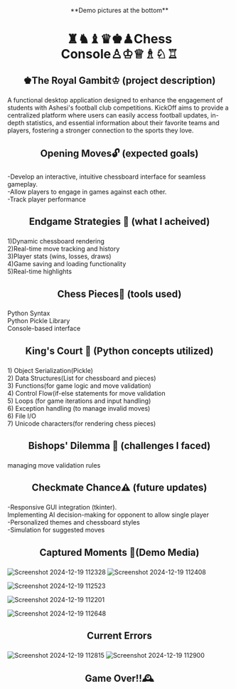 <p align="center">**Demo pictures at the bottom**</p>

###

<h1 align="center">♜♞♝♛♚♟Chess Console♙♔♕♗♘♖</h1>

###

<h2 align="center">♚The Royal Gambit♔ (project description)</h2>

###

<p align="left">A functional desktop application designed to enhance the engagement of students with Ashesi's football club competitions. KickOff aims to provide a centralized platform where users can easily access football updates, in-depth statistics, and essential information about their favorite teams and players, fostering a stronger connection to the sports they love.</p>

###

<h2 align="center">Opening Moves🔓 (expected goals)</h2>

###

<p align="left">-Develop an interactive, intuitive chessboard interface for seamless gameplay.<br>-Allow players to engage in games against each other.<br>-Track player performance</p>

###

<h2 align="center">Endgame Strategies 🏁 (what I acheived)</h2>

###

<p align="left">1)Dynamic chessboard rendering<br>2)Real-time move tracking and history<br>3)Player stats 
 (wins, losses, draws)<br>4)Game saving and loading functionality<br>5)Real-time highlights</p>

###

<h2 align="center"> Chess Pieces🧩 (tools used)</h2>

###

<p align="left">Python Syntax<br>Python Pickle Library<br>Console-based interface</p>

###

<h2 align="center">King's Court 🏰 (Python concepts utilized)</h2>

###

<p align="left">1) Object Serialization(Pickle)<br>2) Data Structures(List for chessboard and pieces)<br>3) Functions(for game logic and move validation)<br>4) Control Flow(if-else statements for move validation<br>5) Loops (for game iterations and input handling)<br>6) Exception handling (to manage invalid moves)<br>6) File I/O<br>7) Unicode characters(for rendering chess pieces)</p>

###

<h2 align="center">Bishops' Dilemma 🔮 (challenges I faced)</h2>

###

<p align="left">managing move validation rules</p>

###

<h2 align="center">Checkmate Chance⚠️ (future updates)</h2>

###

<p align="left">-Responsive GUI integration (tkinter).<br>Implementing AI decision-making for opponent to allow single player<br>-Personalized themes and chessboard styles<br>-Simulation for suggested moves</p>

###

<h2 align="center">Captured Moments 🎥(Demo Media)</h2>

###

![Screenshot 2024-12-19 112328](https://github.com/user-attachments/assets/b29d5b8f-e7f1-4835-868b-161729fffef1)
![Screenshot 2024-12-19 112408](https://github.com/user-attachments/assets/10d780ea-fa94-4e4c-bda7-1e74becab004)

![Screenshot 2024-12-19 112523](https://github.com/user-attachments/assets/69f46d18-3893-4132-8438-b2184ea7b6cc)

![Screenshot 2024-12-19 112201](https://github.com/user-attachments/assets/0712362d-a1e6-402e-9b74-ff618bfb24f9)


![Screenshot 2024-12-19 112648](https://github.com/user-attachments/assets/e3783c1d-a0b8-43c4-b9f7-1cc66e5dbb97)

###
<h2 align="center">Current Errors</h2>

###
![Screenshot 2024-12-19 112815](https://github.com/user-attachments/assets/39692ec2-09f9-4242-817b-9d4576bb7ca2)
![Screenshot 2024-12-19 112900](https://github.com/user-attachments/assets/6dab357c-4275-416a-a791-cdcbf1f39d5a)

###

<h2 align="center">Game Over!!🕰️ </h2>

###
